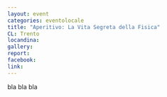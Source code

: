 ```yaml
---
layout: event
categories: eventolocale
title: "Aperitivo: La Vita Segreta della Fisica"
CL: Trento
locandina:
gallery:
report:
facebook: 
link:
---
```


bla bla bla
